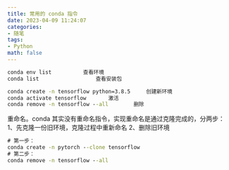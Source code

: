 ```yaml
---
title: 常用的 conda 指令
date: 2023-04-09 11:24:07
categories:
- 随笔
tags:
- Python
math: false
---
```


```cmd
conda env list			查看环境
conda list					查看安装包

conda create -n tensorflow python=3.8.5		创建新环境
conda activate tensorflow		激活
conda remove -n tensorflow --all		删除
```

重命名。conda 其实没有重命名指令，实现重命名是通过克隆完成的，分两步：
1、先克隆一份旧环境，克隆过程中重新命名
2、删除旧环境

```cmd
# 第一步：
conda create -n pytorch --clone tensorflow
# 第二步：
conda remove -n tensorflow --all
```

